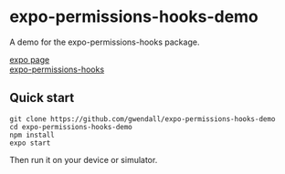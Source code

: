 expo-permissions-hooks-demo
======

A demo for the expo-permissions-hooks package.

[expo page](https://expo.io/@gwendall/expo-permissions-hooks)  
[expo-permissions-hooks](https://github.com/gwendall/expo-permissions-hooks)  

## Quick start ##

```shell
git clone https://github.com/gwendall/expo-permissions-hooks-demo
cd expo-permissions-hooks-demo
npm install
expo start
```

Then run it on your device or simulator.
